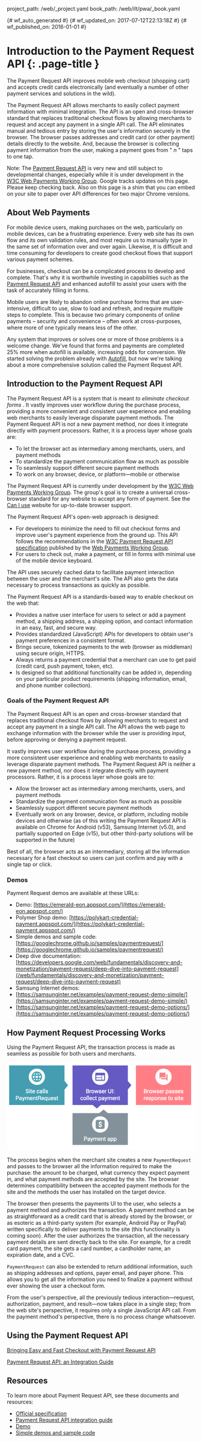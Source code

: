 project_path: /web/_project.yaml
book_path: /web/ilt/pwa/_book.yaml

{# wf_auto_generated #}
{# wf_updated_on: 2017-07-12T22:13:18Z #}
{# wf_published_on: 2016-01-01 #}


# Introduction to the Payment Request API {: .page-title }




The Payment Request API improves mobile web checkout (shopping cart) and accepts credit cards electronically (and eventually a number of other payment services and solutions in the wild). 

The Payment Request API allows merchants to easily collect payment information with minimal integration. The API is an open and cross-browser standard that replaces traditional checkout flows by allowing merchants to request and accept any payment in a single API call. The API eliminates manual and tedious entry by storing the user's information securely in the browser. The browser passes addresses and credit card (or other payment) details directly to the website. And, because the browser is collecting payment information from the user, making a payment goes from " *n* " taps to one tap.



Note: The <a href="https://github.com/w3c/browser-payment-api">Payment Request API</a> is very new and still subject to developmental changes, especially while it is under development in the  [W3C Web Payments Working Group](https://www.w3.org/TR/payment-request/). Google tracks updates on <a class="https://developers.google.com/web/fundamentals/primers/payment-request/">this page</a>. Please keep checking back. Also on this page is <a class="https://storage.googleapis.com/prshim/v1/payment-shim.js">a shim</a> that you can embed on your site to paper over API differences for two major Chrome versions.



<div id="about"></div>


## About Web Payments




For mobile device users, making purchases on the web, particularly on mobile devices, can be a frustrating experience. Every web site has its own flow and its own validation rules, and most require us to manually type in the same set of information over and over again. Likewise, it is difficult and time consuming for developers to create good checkout flows that support various payment schemes.

For businesses, checkout can be a complicated process to develop and complete. That's why it is worthwhile investing in capabilities such as the  [Payment Request API](https://github.com/w3c/browser-payment-api/) and enhanced autofill to assist your users with the task of accurately filling in forms. 

Mobile users are likely to abandon online purchase forms that are user-intensive, difficult to use, slow to load and refresh, and require multiple steps to complete. This is because two primary components of online payments – security and convenience – often work at cross-purposes, where more of one typically means less of the other. 

Any system that improves or solves one or more of those problems is a welcome change. We've found that forms and payments are completed 25% more when autofill is available, increasing odds for conversion. We started solving the problem already with  [Autofill](/web/updates/2015/06/checkout-faster-with-autofill), but now we're talking about a more comprehensive solution called the Payment Request API.

<div id="introduction"></div>


## Introduction to the Payment Request API




The Payment Request API is a system that is meant  *to eliminate checkout forms* . It vastly improves user workflow during the purchase process, providing a more convenient and consistent user experience and enabling web merchants to easily leverage disparate payment methods. The Payment Request API is not a new payment method, nor does it integrate directly with payment processors. Rather, it is a process layer whose goals are:

* To let the browser act as intermediary among merchants, users, and payment methods
* To standardize the payment communication flow as much as possible
* To seamlessly support different secure payment methods
* To work on any browser, device, or platform—mobile or otherwise

The Payment Request API is currently under development by the  [W3C Web Payments Working Group](https://www.w3.org/TR/payment-request/). The group's goal is to create a universal cross-browser standard for any website to accept any form of payment. See the  [Can I use](http://caniuse.com/#feat=payment-request) website for up-to-date browser support.

The Payment Request API's open-web approach is designed:

* For developers to minimize the need to fill out checkout forms and improve user's payment experience from the ground up. This API follows the recommendations in the  [W3C Payment Request API specification](https://www.w3.org/TR/payment-request/) published by the  [Web Payments Working Group](https://www.w3.org/Payments/WG/). 
* For users to check out, make a payment, or fill in forms with minimal use of the mobile device keyboard. 

The API uses securely cached data to facilitate payment interaction between the user and the merchant's site. The API also gets the data necessary to process transactions as quickly as possible.

The Payment Request API is a standards-based way to enable checkout on the web that:

* Provides a native user interface for users to select or add a payment method, a shipping address, a shipping option, and contact information in an easy, fast, and secure way.
* Provides standardized (JavaScript) APIs for developers to obtain user's payment preferences in a consistent format.
* Brings secure, tokenized payments to the web (browser as middleman) using secure origin,  HTTPS.
* Always returns a payment credential that a merchant can use to get paid (credit card, push payment, token, etc).
* Is designed so that additional functionality can be added in, depending on your particular product requirements (shipping information, email, and phone number collection).

### Goals of the Payment Request API

The Payment Request API is an open and cross-browser standard that replaces traditional checkout flows by allowing merchants to request and accept any payment in a single API call. The API allows the web page to exchange information with the browser while the user is providing input, before approving or denying a payment request. 

It vastly improves user workflow during the purchase process, providing a more consistent user experience and enabling web merchants to easily leverage disparate payment methods. The Payment Request API is neither a new payment method, nor does it integrate directly with payment processors. Rather, it is a process layer whose goals are to:

* Allow the browser act as intermediary among merchants, users, and payment methods
* Standardize the payment communication flow as much as possible
* Seamlessly support different secure payment methods
* Eventually work on any browser, device, or platform, including mobile devices and otherwise (as of this writing the Payment Request API is available on Chrome for Android (v53), Samsung Internet (v5.0), and partially supported on Edge (v15), but other third-party solutions will be supported in the future)

Best of all, the browser acts as an intermediary, storing all the information necessary for a fast checkout so users can just confirm and pay with a single tap or click.

### Demos

Payment Request demos are available at these URLs:

* Demo:  [https://emerald-eon.appspot.com/](https://emerald-eon.appspot.com/)
* Polymer Shop demo:  [https://polykart-credential-payment.appspot.com/](https://polykart-credential-payment.appspot.com/)
* Simple demos and sample code:  [https://googlechrome.github.io/samples/paymentrequest/](https://googlechrome.github.io/samples/paymentrequest/)
* Deep dive documentation:  [https://developers.google.com/web/fundamentals/discovery-and-monetization/payment-request/deep-dive-into-payment-request](/web/fundamentals/discovery-and-monetization/payment-request/deep-dive-into-payment-request)
* Samsung Internet demos: 
*  [https://samsunginter.net/examples/payment-request-demo-simple/](https://samsunginter.net/examples/payment-request-demo-simple/)
*  [https://samsunginter.net/examples/payment-request-demo-options/](https://samsunginter.net/examples/payment-request-demo-options/)

<div id="howitworks"></div>


## How Payment Request Processing Works




Using the Payment Request API, the transaction process is made as seamless as possible for both users and merchants.

![Payment Request Processing](img/e108534a11ad1075.png)

The process begins when the merchant site creates a new `PaymentRequest` and passes to the browser all the information required to make the purchase: the amount to be charged, what currency they expect payment in, and what payment methods are accepted by the site. The browser determines compatibility between the accepted payment methods for the site and the methods the user has installed on the target device.

The browser then presents the payments UI to the user, who selects a payment method and authorizes the transaction. A payment method can be as straightforward as a credit card that is already stored by the browser, or as esoteric as a third-party system (for example, Android Pay or PayPal) written specifically to deliver payments to the site (this functionality is coming soon). After the user authorizes the transaction, all the necessary payment details are sent directly back to the site. For example, for a credit card payment, the site gets a card number, a cardholder name, an expiration date, and a CVC.

`PaymentRequest` can also be extended to return additional information, such as shipping addresses and options, payer email, and payer phone. This allows you to get all the information you need to finalize a payment without ever showing the user a checkout form.

From the user's perspective, all the previously tedious interaction—request, authorization, payment, and result—now takes place in a single step; from the web site's perspective, it requires only a single JavaScript API call. From the payment method's perspective, there is no process change whatsoever.

<div id="using"></div>


## Using the Payment Request API




[Bringing Easy and Fast Checkout with Payment Request API](/web/updates/2016/07/payment-request)

[Payment Request API: an Integration Guide](/web/fundamentals/primers/payment-request/)

<div id="resources"></div>


## Resources




To learn more about Payment Request API, see these documents and resources:

*  [Official specification](http://ift.tt/1WHbRmb)
*  [Payment Request API integration guide](http://ift.tt/2alR15H)
*  [Demo](http://ift.tt/2ayc1cO)
*  [Simple demos and sample code](http://ift.tt/2alPZ9Q)


